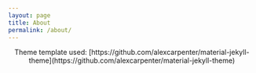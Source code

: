 ```yaml
---
layout: page
title: About
permalink: /about/
---
```


<div align="center" markdown="1">
Theme template used: [https://github.com/alexcarpenter/material-jekyll-theme](https://github.com/alexcarpenter/material-jekyll-theme) 
</div>  

